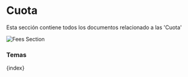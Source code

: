 # Cuota

Esta sección contiene todos los documentos relacionado a las 'Cuota'

<img class="screenshot" alt="Fees Section" src="/docs/assets/img/education/fees/fees-section.png">

### Temas

{index}
